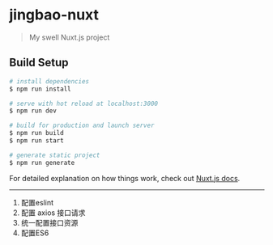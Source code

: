 # jingbao-nuxt

> My swell Nuxt.js project

## Build Setup

``` bash
# install dependencies
$ npm run install

# serve with hot reload at localhost:3000
$ npm run dev

# build for production and launch server
$ npm run build
$ npm run start

# generate static project
$ npm run generate
```

For detailed explanation on how things work, check out [Nuxt.js docs](https://nuxtjs.org).

-----------------
1. 配置eslint
2. 配置 axios 接口请求
3. 统一配置接口资源
4. 配置ES6

